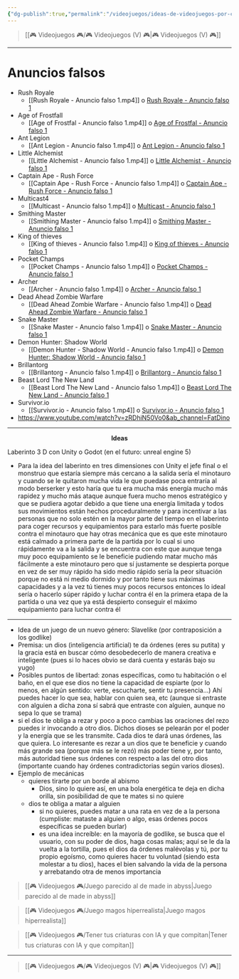 ```yaml
---
{"dg-publish":true,"permalink":"/videojuegos/ideas-de-videojuegos-por-crear/"}
---
```



> [[🎮 Videojuegos 🎮/🎮 Videojuegos (V) 🎮\|🎮 Videojuegos (V) 🎮]]

---

# Anuncios falsos
- Rush Royale
	- [[Rush Royale - Anuncio falso 1.mp4]] o [Rush Royale - Anuncio falso 1](https://www.instagram.com/p/Cq968__AW_K/)
- Age of Frostfall
	- [[Age of Frostfal - Anuncio falso 1.mp4]] o [Age of Frostfal - Anuncio falso 1](https://www.instagram.com/p/CtjaGhktHkt/)
- Ant Legion
	- [[Ant Legion - Anuncio falso 1.mp4]] o [Ant Legion - Anuncio falso 1](https://www.instagram.com/p/Cu5-hM3AmX5)
- Little Alchemist
	-  [[Little Alchemist - Anuncio falso 1.mp4]] o [Little Alchemist - Anuncio falso 1](https://www.instagram.com/p/Cqjzda8AEj9/)
- Captain Ape - Rush Force
	- [[Captain Ape - Rush Force - Anuncio falso 1.mp4]] o [Captain Ape - Rush Force - Anuncio falso 1](https://www.instagram.com/p/Cun3w1lNXj7/)
- Multicast4
	- [[Multicast - Anuncio falso 1.mp4]] o [Multicast - Anuncio falso 1](https://www.instagram.com/p/Cu49LRuAtYw/)
- Smithing Master 
	- [[Smithing Master - Anuncio falso 1.mp4]] o [Smithing Master - Anuncio falso 1](https://www.instagram.com/p/CuWPeZbAFwa/)
- King of thieves
	- [[King of thieves - Anuncio falso 1.mp4]] o [King of thieves - Anuncio falso 1](https://www.instagram.com/p/Cu2MMyANeYZ/)
- Pocket Champs
	- [[Pocket Champs - Anuncio falso 1.mp4]] o [Pocket Champs - Anuncio falso 1](https://www.instagram.com/p/CtASz-htlmX/)
- Archer
	- [[Archer - Anuncio falso 1.mp4]] o [Archer - Anuncio falso 1](https://www.instagram.com/p/CuBNcdDNbmM/)
- Dead Ahead Zombie Warfare
	- [[Dead Ahead Zombie Warfare - Anuncio falso 1.mp4]] o [Dead Ahead Zombie Warfare - Anuncio falso 1](https://www.instagram.com/p/Cu1I1dFA9rb/)
- Snake Master
	- [[Snake Master - Anuncio falso 1.mp4]] o [Snake Master - Anuncio falso 1](https://www.instagram.com/p/Cp5Z2ayADQE/)
- Demon Hunter: Shadow World
	- [[Demon Hunter - Shadow World - Anuncio falso 1.mp4]] o [Demon Hunter: Shadow World - Anuncio falso 1](https://www.instagram.com/p/CuYu6j2N-1k/)
- Brillantorg
	- [[Brillantorg - Anuncio falso 1.mp4]] o [Brillantorg - Anuncio falso 1](https://www.instagram.com/p/CovbdaVjwQ8)
- Beast Lord The New Land
	- [[Beast Lord The New Land - Anuncio falso 1.mp4]] o [Beast Lord The New Land - Anuncio falso 1](https://www.instagram.com/p/CuYV9kqgNWM/)
- Survivor.io
	- [[Survivor.io - Anuncio falso 1.mp4]] o [Survivor.io - Anuncio falso 1](https://www.instagram.com/p/Cs--u6LAqby/)
-  https://www.youtube.com/watch?v=zRDhiN50Vo0&ab_channel=FatDino

---

**<center>Ideas</center>**

Laberinto 3 D con Unity o Godot (en el futuro: unreal engine 5)

- Para la idea del laberinto en tres dimensiones con Unity el jefe final o el monstruo que estaría siempre más cercano a la salida sería el minotauro y cuando se le quitaron mucha vida le que puedase poca entraría al modo berserker y esto haría que tu era mucha más energía mucho más rapidez y mucho más ataque aunque fuera mucho menos estratégico y que se pudiera agotar debido a que tiene una energía limitada y todos sus movimientos están hechos proceduralmente y para incentivar a las personas que no solo estén en la mayor parte del tiempo en el laberinto para coger recursos y equipamientos para estarlo más fuerte posible contra el minotauro que hay otras mecánica que es que este minotauro está calmado a primera parte de la partida por lo cual si uno rápidamente va a la salida y se encuentra con este que aunque tenga muy poco equipamiento se le beneficie pudiendo matar mucho más fácilmente a este minotauro pero que sí justamente se despierta porque en vez de ser muy rápido ha sido medio rápido sería la peor situación porque no está ni medio dormido y por tanto tiene sus máximas capacidades y a la vez tú tienes muy pocos recursos entonces lo ideal sería o hacerlo súper rápido y luchar contra él en la primera etapa de la partida o una vez que ya está despierto conseguir el máximo equipamiento para luchar contra él

---


- Idea de un juego de un nuevo género: Slavelike (por contraposición a los godlike)
- Premisa: un dios (inteligencia artificial) te da órdenes (eres su putita) y la gracia está en buscar cómo desobedecerlo de manera creativa e inteligente (pues si lo haces obvio se dará cuenta y estarás bajo su yugo)
- Posibles puntos de libertad: zonas específicas, como tu habitación o el baño, en el que ese dios no tiene la capacidad de espiarte (por lo menos, en algún sentido: verte, escucharte, sentir tu presencia...) Ahí puedes hacer lo que sea, hablar con quien sea, etc (aunque si entraste con alguien a dicha zona sí sabrá que entraste con alguien, aunque no sepa lo que se trama)
- si el dios te obliga a rezar y poco a poco cambias las oraciones del rezo puedes ir invocando a otro dios. Dichos dioses se pelearán por el poder y la energía que se les transmite. Cada dios te dará unas órdenes, las que quiera. Lo interesante es rezar a un dios que te beneficie y cuando más grande sea (porque más se le rezó) más poder tiene y, por tanto, más autoridad tiene sus órdenes con respecto a las del otro dios (importante cuando hay órdenes contradictorias según varios dioses).
- Ejemplo de mecánicas
	- quieres tirarte por un borde al abismo
		- Dios, sino lo quiere así, en una bola energética te deja en dicha orilla, sin posibilidad de que te mates si no quiere
	- dios te obliga a matar a alguien
		- si no quieres, puedes matar a una rata en vez de a la persona (cumpliste: mataste a alguien o algo, esas órdenes pocos específicas se pueden burlar)
		- es una idea increíble: en la mayoría de godlike, se busca que el usuario, con su poder de dios, haga cosas malas; aquí se le da la vuelta a la tortilla, pues el dios da órdenes malévolas y tú, por tu propio egoísmo, como quieres hacer tu voluntad (siendo esta molestar a tu dios), haces el bien salvando la vida de la persona y arrebatando otra de menos importancia

> [[🎮 Videojuegos 🎮/Juego parecido al de made in abyss\|Juego parecido al de made in abyss]]

> [[🎮 Videojuegos 🎮/Juego magos hiperrealista\|Juego magos hiperrealista]]

> [[🎮 Videojuegos 🎮/Tener tus criaturas con IA y que compitan\|Tener tus criaturas con IA y que compitan]]

---

> [[🎮 Videojuegos 🎮/🎮 Videojuegos (V) 🎮\|🎮 Videojuegos (V) 🎮]]